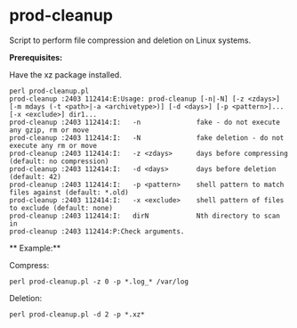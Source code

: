 # prod-cleanup
Script to perform file compression and deletion on Linux systems.

**Prerequisites:**

Have the xz package installed.

```
perl prod-cleanup.pl
prod-cleanup :2403 112414:E:Usage: prod-cleanup [-n|-N] [-z <zdays>] [-m mdays (-t <path>|-a <archivetype>)] [-d <days>] [-p <pattern>]... [-x <exclude>] dir1...
prod-cleanup :2403 112414:I:   -n              fake - do not execute any gzip, rm or move
prod-cleanup :2403 112414:I:   -N              fake deletion - do not execute any rm or move
prod-cleanup :2403 112414:I:   -z <zdays>      days before compressing (default: no compression)
prod-cleanup :2403 112414:I:   -d <days>       days before deletion (default: 42)
prod-cleanup :2403 112414:I:   -p <pattern>    shell pattern to match files against (default: *.old)
prod-cleanup :2403 112414:I:   -x <exclude>    shell pattern of files to exclude (default: none)
prod-cleanup :2403 112414:I:   dirN            Nth directory to scan in
prod-cleanup :2403 112414:P:Check arguments.
```
** Example:**

Compress:

```
perl prod-cleanup.pl -z 0 -p *.log_* /var/log
```

Deletion:

```
perl prod-cleanup.pl -d 2 -p *.xz*
```
